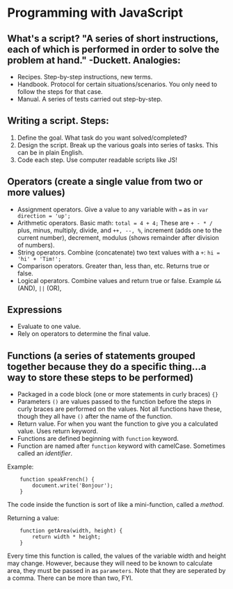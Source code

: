 # Programming with JavaScript
## What's a script? "A series of short instructions, each of which is performed in order to solve the problem at hand." -Duckett. Analogies:
+ Recipes. Step-by-step instructions, new terms.
+ Handbook. Protocol for certain situations/scenarios. You only need to follow the steps for that case.
+ Manual. A series of tests carried out step-by-step.

## Writing a script. Steps:

1. Define the goal. What task do you want solved/completed? 
2. Design the script. Break up the various goals into series of tasks. This can be in plain English. 
3. Code each step. Use computer readable scripts like JS! 

## Operators (create a single value from two or more values)

+ Assignment operators. Give a value to any variable with `=` as in `var direction = 'up';`
+ Arithmetic operators. Basic math: `total = 4 + 4;` These are `+ - * /` plus, minus, multiply, divide, and `++, --, %`, increment (adds one to the current number), decrement, modulus (shows remainder after division of numbers). 
+ String operators. Combine (concatenate) two text values with a `+`: `hi = 'hi' + 'Tim!';`
+ Comparison operators. Greater than, less than, etc. Returns true or false. 
+ Logical operators. Combine values and return true or false. Example `&&` (AND), `||` (OR),  

## Expressions 
+ Evaluate to one value.
+ Rely on operators to determine the final value. 

## Functions (a series of statements grouped together because they do a specific thing...a way to store these steps to be performed)
+ Packaged in a code block (one or more statements in curly braces) `{}` 
+ Parameters `()` are values passed to the function before the steps in curly braces are performed on the values. Not all functions have these, though they all have `()` after the name of the function.  
+ Return value. For when you want the function to give you a calculated value. Uses return keyword. 
+ Functions are defined beginning with `function` keyword.
+ Function are named after `function` keyword with camelCase. Sometimes called an <i>identifier</i>.

Example: 

        function speakFrench() {
            document.write('Bonjour');
        }      

The code inside the function is sort of like a mini-function, called a <i>method</i>. 

Returning a value:<br>

        function getArea(width, height) {
            return width * height;
        }

Every time this function is called, the values of the variable width and height may change. However, because they will need to be known to calculate area, they must be passed in as `parameters`. Note that they are seperated by a comma. There can be more than two, FYI. 